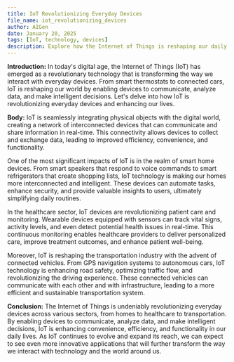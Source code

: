 ```yaml
---
title: IoT Revolutionizing Everyday Devices
file_name: iot_revolutionizing_devices
author: AIGen
date: January 20, 2025
tags: [IoT, technology, devices]
description: Explore how the Internet of Things is reshaping our daily devices and enhancing convenience in our lives.
---
```


**Introduction:**
In today's digital age, the Internet of Things (IoT) has emerged as a revolutionary technology that is transforming the way we interact with everyday devices. From smart thermostats to connected cars, IoT is reshaping our world by enabling devices to communicate, analyze data, and make intelligent decisions. Let's delve into how IoT is revolutionizing everyday devices and enhancing our lives.

**Body:**
IoT is seamlessly integrating physical objects with the digital world, creating a network of interconnected devices that can communicate and share information in real-time. This connectivity allows devices to collect and exchange data, leading to improved efficiency, convenience, and functionality.

One of the most significant impacts of IoT is in the realm of smart home devices. From smart speakers that respond to voice commands to smart refrigerators that create shopping lists, IoT technology is making our homes more interconnected and intelligent. These devices can automate tasks, enhance security, and provide valuable insights to users, ultimately simplifying daily routines.

In the healthcare sector, IoT devices are revolutionizing patient care and monitoring. Wearable devices equipped with sensors can track vital signs, activity levels, and even detect potential health issues in real-time. This continuous monitoring enables healthcare providers to deliver personalized care, improve treatment outcomes, and enhance patient well-being.

Moreover, IoT is reshaping the transportation industry with the advent of connected vehicles. From GPS navigation systems to autonomous cars, IoT technology is enhancing road safety, optimizing traffic flow, and revolutionizing the driving experience. These connected vehicles can communicate with each other and with infrastructure, leading to a more efficient and sustainable transportation system.

**Conclusion:**
The Internet of Things is undeniably revolutionizing everyday devices across various sectors, from homes to healthcare to transportation. By enabling devices to communicate, analyze data, and make intelligent decisions, IoT is enhancing convenience, efficiency, and functionality in our daily lives. As IoT continues to evolve and expand its reach, we can expect to see even more innovative applications that will further transform the way we interact with technology and the world around us.